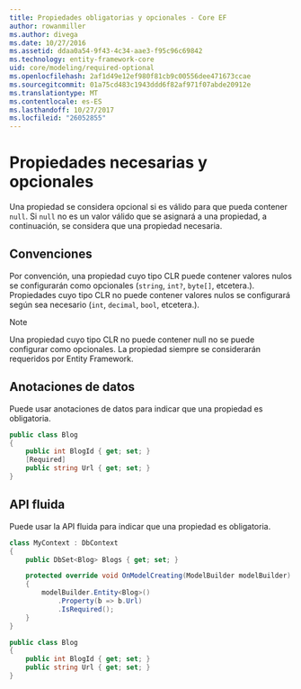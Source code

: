 ```yaml
---
title: Propiedades obligatorias y opcionales - Core EF
author: rowanmiller
ms.author: divega
ms.date: 10/27/2016
ms.assetid: ddaa0a54-9f43-4c34-aae3-f95c96c69842
ms.technology: entity-framework-core
uid: core/modeling/required-optional
ms.openlocfilehash: 2af1d49e12ef980f81cb9c00556dee471673ccae
ms.sourcegitcommit: 01a75cd483c1943ddd6f82af971f07abde20912e
ms.translationtype: MT
ms.contentlocale: es-ES
ms.lasthandoff: 10/27/2017
ms.locfileid: "26052855"
---
```

# <a name="required-and-optional-properties"></a>Propiedades necesarias y opcionales

Una propiedad se considera opcional si es válido para que pueda contener `null`. Si `null` no es un valor válido que se asignará a una propiedad, a continuación, se considera que una propiedad necesaria.

## <a name="conventions"></a>Convenciones

Por convención, una propiedad cuyo tipo CLR puede contener valores nulos se configurarán como opcionales (`string`, `int?`, `byte[]`, etcetera.). Propiedades cuyo tipo CLR no puede contener valores nulos se configurará según sea necesario (`int`, `decimal`, `bool`, etcetera.).

> [!NOTE]  
> Una propiedad cuyo tipo CLR no puede contener null no se puede configurar como opcionales. La propiedad siempre se considerarán requeridos por Entity Framework.

## <a name="data-annotations"></a>Anotaciones de datos

Puede usar anotaciones de datos para indicar que una propiedad es obligatoria.

<!-- [!code-csharp[Main](samples/core/Modeling/DataAnnotations/Samples/Required.cs?highlight=4)] -->
``` csharp
public class Blog
{
    public int BlogId { get; set; }
    [Required]
    public string Url { get; set; }
}
```

## <a name="fluent-api"></a>API fluida

Puede usar la API fluida para indicar que una propiedad es obligatoria.

<!-- [!code-csharp[Main](samples/core/Modeling/FluentAPI/Samples/Required.cs?highlight=7,8,9)] -->
``` csharp
class MyContext : DbContext
{
    public DbSet<Blog> Blogs { get; set; }

    protected override void OnModelCreating(ModelBuilder modelBuilder)
    {
        modelBuilder.Entity<Blog>()
            .Property(b => b.Url)
            .IsRequired();
    }
}

public class Blog
{
    public int BlogId { get; set; }
    public string Url { get; set; }
}
```
